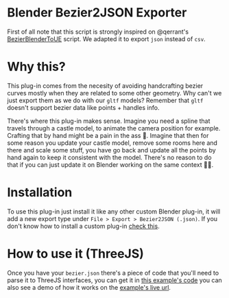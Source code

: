 # Blender Bezier2JSON Exporter
First of all note that this script is strongly inspired on @qerrant's [BezierBlenderToUE](https://github.com/qerrant/BezierBlenderToUE) script.
We adapted it to export `json` instead of `csv`.

# Why this?
This plug-in comes from the necesity of avoiding handcrafting bezier curves mostly when they are related to some other geometry. Why can't we just export them
as we do with our `gltf` models? Remember that `gltf` doesn't support bezier data like points + handles info.

There's where this plug-in makes sense. Imagine you need a spline that travels through a castle model, to animate the camera position for example. Crafting
that by hand might be a pain in the ass 😬. Imagine that then for some reason you update your castle model, remove some rooms here and there and scale some
stuff, you have go back and update all the points by hand again to keep it consistent with the model. There's no reason to do that if you can just update it
on Blender working on the same context 🙏🏼.

# Installation
To use this plug-in just install it like any other custom Blender plug-in, it will add a new export type under `File > Export > Bezier2JSON (.json)`.
If you don't know how to install a custom plug-in [check this](https://youtu.be/cyt0O7saU4Q?t=33).

# How to use it (ThreeJS)
Once you have your `bezier.json` there's a piece of code that you'll need to parse it to ThreeJS interfaces, you can get it in [this example's code](https://github.com/basementstudio/basement-laboratory/blob/main/src/experiments/49.bezier-import.js)
you can also see a demo of how it works on the [example's live url](https://lab.basement.studio/experiments/49.bezier-import.js).
